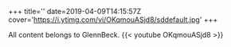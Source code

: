 +++
title=''
date=2019-04-09T14:15:57Z
cover='https://i.ytimg.com/vi/OKqmouASjd8/sddefault.jpg'
+++

All content belongs to GlennBeck.
{{< youtube OKqmouASjd8 >}}
